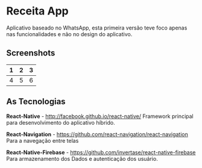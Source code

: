 # Receita App
Aplicativo baseado no WhatsApp, esta primeira versão teve foco apenas nas funcionalidades e não no design do aplicativo.

## Screenshots
| 1 | 2 | 3 |
|---|---|---|
| 4 | 5 | 6 |

## As Tecnologias
**React-Native** - http://facebook.github.io/react-native/
Framework principal para desenvolvimento do aplicativo híbrido.

**React-Navigation** - https://github.com/react-navigation/react-navigation
Para a navegação entre telas

**React-Native-Firebase** - https://github.com/invertase/react-native-firebase
Para armazenamento dos Dados e autenticação dos usuário.